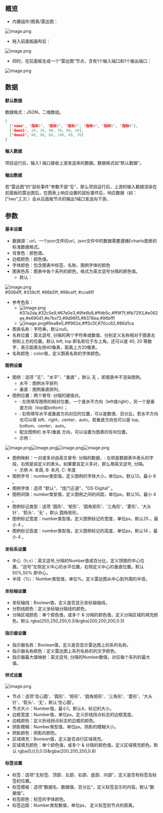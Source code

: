 <a name="nZHx2"></a>
## 概览
- 内置组件/图表/雷达图：

![image.png](images/雷达图/1.png)

- 拖入前面板画布后：

![image.png](images/雷达图/2.png)

- 同时，在后面板生成一个“雷达图”节点，含有1个输入端口和1个输出端口：

![image.png](images/雷达图/3.png)
<a name="gI0DU"></a>
## 数据
<a name="xv3KN"></a>
#### 默认数据
数据格式：JSON，二维数组。
```json
[
  ['name', '指标1', '指标2', '指标3', '指标4', '指标5', '指标6'],
  ['demo1', 20, 18, 90, 70, 99, 30],
  ['demo2', 80, 98, 68, 100, 99, 70]
]
```
<a name="FBsD1"></a>
#### 输入数据
项目运行后，输入1 端口接收上游发送来的数据。数据格式如“默认数据”。
<a name="UqkTC"></a>
#### 输出数据
若“雷达图”的“鼠标事件”参数不是“无”，那么项目运行后，上游的输入数据渲染在前面板的雷达图后，在图表上响应设置的鼠标事件后，响应数据（如：["two",2,3] ）会从后面板节点的输出1端口发送向下游。
<a name="qAuiq"></a>
## 参数
<a name="2Idca"></a>
#### 基本设置

- 数据源：url，一个json文件的url，json文件中的数据需要遵循Echarts图表的标准数据格式。
- 背景色：颜色值。
- 边框颜色：颜色值。
- 字体颜色：包含图表中标签、名称、图例字体的颜色
- 图表色系：图表中各个系列的颜色，格式为英文逗号分隔的颜色值。
   - 默认：

![image.png](images/雷达图/4.png)<br />#0084ff, #339cff, #66b5ff, #99ceff, #cce6ff

   - 参考色系：
      - ![image.png](images/雷达图/5.png)#37a2da,#32c5e9,#67e0e3,#9fe6b8,#ffdb5c,#ff9f7f,#fb7293,#e062ae,#e690d1,#e7bcf3,#9d96f5,#8378ea,#96bfff
      - ![image.png](images/雷达图/6.png)#6ea8e5,#ff962e,#ff5c5f,#70cc62,#86d1ca
- 图表名称：字符串，默认null。
- 名称位置：英文逗号, 分隔的两个字符串或数值，分别定义名称相对于图表左侧和上方的位置。默认 left, top 即名称位于左上角。还可以是 40, 20 等数字，表示距离左侧40像素，距离上方20像素。
- 名称颜色：color值，定义图表名称的字体颜色。
<a name="XzmDv"></a>
#### 图例设置

- 图例：选项 "无"、"水平"、"垂直" ，默认 无 ，即图表中不渲染图例。
   - 水平：图例水平排列
   - 垂直：图例垂直排列。
- 图例位置：两个冒号: 分隔的键值对。
   - : 左侧填写图例的相对位置，一个是水平方向（left或right），另一个是垂直方向（top或bottom）；
   - : 右侧填写水平或垂直方向对应的位置，可以是数值、百分比，若水平方向也可以填 left、right、center、auto，若垂直方向也可以是 top、bottom、center、auto。
   - 配合图例的 水平/垂直 方向，可以设置为图表的任何位置。
   - 示例：

![image.png](images/雷达图/7.png)![image.png](images/雷达图/8.png)![image.png](images/雷达图/9.png)![image.png](images/雷达图/10.png)

- 图例映射：一对或多对由英文冒号: 分隔的数据，: 左侧是数据表中表头的字段，右侧是自定义的表头。如果要自定义多对，那么用英文逗号, 分隔。
   - 示例 A: 本周, B: 本月, C: 年度
- 图例字号：number类型值，定义图例的字体大小，单位px。默认12。最小 8 。
- 图例字体：选项 "默认"、"庞门正道"、"DS-Digital" 。
- 图例间隔：number类型值，定义图例之间的间距，单位px。默认10。最小 4 。
- 图例标记类型：选项 '圆形'、'矩形'、'圆角矩形'、'三角形'、'菱形'、'大头针'、'箭头'、'无' ，默认 圆角矩形。
- 图例标记宽度：number类型值，定义图例标记的宽度，单位px。默认25 。最小 4 。
- 图例标记高度：number类型值，定义图例标记的高度，单位px。默认14 。最小 4 。
<a name="Do5ik"></a>
#### 坐标系设置

- 中心（h,v）：英文逗号,分隔的Number值或百分比，定义饼图的中心位置。“逗号”左侧定义中心的水平位置，右侧定义中心的垂直位置。默认50%,50% 即中心。
- 半径（%）：Number类型值，单位%。定义雷达图从中心到外围的半径。
<a name="dFFcS"></a>
#### 坐标轴设置

- 坐标轴线：Boolean值，定义是否显示坐标轴轴线。
- 分割线颜色：定义坐标轴分隔线的颜色。
- 分隔区域颜色：单个颜色值，或多个 & 分隔的颜色值，定义分隔区域的填充颜色。默认 rgba(250,250,250,0.3)&rgba(200,200,200,0.3)
<a name="EWpjh"></a>
#### 指示器设置

- 指示器名称：Boolean值，定义是否显示雷达图上的系列名称。
- 指示器名称颜色：定义雷达图上系列名称的的文字颜色。
- 指示器最大值映射：英文逗号, 分隔的Number数值，对应每个系列的最大值。
<a name="zTiCE"></a>
#### 样式设置
![image.png](images/雷达图/11.png)

- 节点：选项'空心圆'、'圆形'、'矩形'、'圆角矩形'、'三角形'、'菱形'、'大头针'、'箭头'、'无'，默认‘空心圆’。
- 节点大小：Number值，最小1，默认4，标记的大小。
- 边框宽度：Number值，单位px。定义折线拐点标志的边框宽度。
- 边框颜色：定义折线拐点标志的边框的颜色。
- 阴影模糊：Number类型值，单位px。阴影的模糊大小。
- 阴影颜色：阴影的颜色。
- 区域填充：Boolean值，定义是否进行区域填充。
- 区域填充颜色：单个颜色值，或多个 & 分隔的颜色值，定义区域填充颜色。默认 rgba(0,0,0,0.5)&rgba(200,200,200,0.8)
<a name="tKpoI"></a>
#### 标签设置

- 标签：选项“无标签、顶部、左部、右部、底部、内部”，定义是否有标签及标签的位置。
- 标签模板：选项“数据名、数据值、百分比”，定义标签显示的内容。默认“数据值”。
- 标签颜色：标签的字体颜色。
- 标签边距：Number类型数值，单位px， 定义标签到节点的距离。
